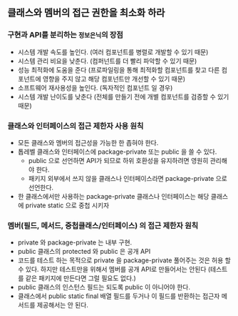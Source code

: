 ## 클래스와 멤버의 접근 권한을 최소화 하라
### 구현과 API를 분리하는 `정보은닉`의 장점

- 시스템 개발 속도를 높인다. (여러 컴포넌트를 병렬로 개발할 수 있기 때문)
- 시스템 관리 비요을 낮춘다. (컴퍼넌트를 더 빨리 파악할 수 있기 때문)
- 성능 최적화에 도움을 준다 (프로파일링을 통해 최적화할 컴포넌트를 찾고 다른 컴포넌트에 영향을 주지 않고 해당 컴포넌트만 개선할 수 있기 때문)
- 소프트웨어 재사용성을 높인다. (독자적인 컴포넌트 일 경우)
- 시스템 개발 난이도를 낮춘다 (전체를 만들기 전에 개별 컴포넌트를 검증할 수 있기 때문)

### 클래스와 인터페이스의 접근 제한자 사용 원칙

- 모든 클래스와 멤버의 접근성을 가능한 한 좁혀야 한다.
- 톱레벨 클래스와 인터페이스에 package-private 또는 public 을 쓸 수 있다.
  - public 으로 선언하면 API가 되므로 하위 호환성을 유지하려면 영원히 관리해야 한다.
  - 패키지 외부에서 쓰지 않을 클래스나 인터페이스라면 package-private 으로 선언한다.
- 한 클래스에서만 사용하는 package-private 클래스나 인터페이스는 해당 클래스에 private static 으로 중첩 시키자


### 멤버(필드, 메서드, 중첩클래스/인터페이스) 의 접근 제한자 원칙

- private 와 package-private 는 내부 구현.
- public 클래스의 protected 와 public 은 공개 API
- 코드를 테스트 하는 목적으로 private 을 package-private 풀어주는 것은 허용 할 수 있다. 하지만 테스트만을 위해서 멤버를 공개 API로 만들어서는 안된다 (테스트를 같은 패키지에 만든다면 그럴 필요도 없다.)
- public 클래스의 인스턴스 필드는 되도록 public 이 아니어야 한다.
- 클래스에서 public static final 배열 필드를 두거나 이 필드를 반환하는 접근자 메서드를 제공해서는 안 된다.

